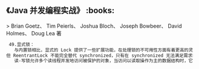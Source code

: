 <h2>《Java 并发编程实战》 :books: </h2> 
> Brian Goetz、 Tim Peierls、 Joshua Bloch、 Joseph Bowbeer、 David Holmes、 Doug Lea 著   

```html
 49.显式锁：
   与内置锁相比，显式的 Lock 提供了一些扩展功能，在处理锁的不可用性方面有着更高的灵活性，并且对队列行有着更好的控制。
但 ReentrantLock 不能完全替代 synchronized，只有在 synchronized 无法满足需求时，才应该使用它。
   读-写锁允许多个读线程并发地访问被保护的对象，当访问以读取操作为主的数据结构时，它能提高程序的可伸缩性。
```
